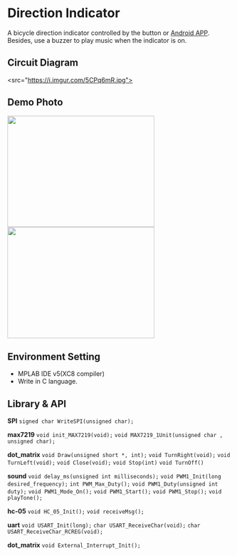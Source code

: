 # Direction Indicator
A bicycle direction indicator controlled by the button or [Android APP](https://github.com/cyj407/Voice-Controller).
Besides, use a buzzer to play music when the indicator is on.

## Circuit Diagram
<src="https://i.imgur.com/5CPq6mR.jpg">

## Demo Photo
<img width="330" height="250" src="https://i.imgur.com/5CPq6mR.jpg">
</br>
<img width="330" height="250" src="https://i.imgur.com/CQ47c7l.jpg">

## Environment Setting
* MPLAB IDE v5(XC8 compiler)
* Write in C language.

## Library & API
**SPI**
```signed char WriteSPI(unsigned char);```

**max7219**
```void init_MAX7219(void);```
```void MAX7219_1Unit(unsigned char , unsigned char);```

**dot_matrix**
```void Draw(unsigned short *, int);```
```void TurnRight(void);```
```void TurnLeft(void);```
```void Close(void);```
```void Stop(int)```
```void TurnOff()```

**sound**
```void delay_ms(unsigned int milliseconds);```
```void PWM1_Init(long desired_frequency);```
```int PWM_Max_Duty();```
```void PWM1_Duty(unsigned int duty);```
```void PWM1_Mode_On();```
```void PWM1_Start();```
```void PWM1_Stop();```
```void playTone();```

**hc-05**
```void HC_05_Init();```
```void receiveMsg();```

**uart**
```void USART_Init(long);```
```char USART_ReceiveChar(void);```
```char USART_ReceiveChar_RCREG(void);```

**dot_matrix**
```void External_Interrupt_Init();```